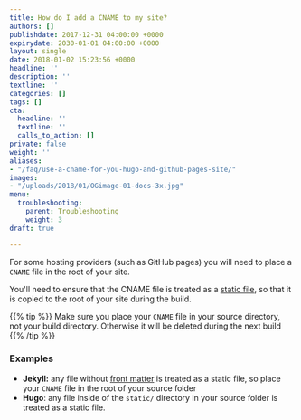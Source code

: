 ```yaml
---
title: How do I add a CNAME to my site?
authors: []
publishdate: 2017-12-31 04:00:00 +0000
expirydate: 2030-01-01 04:00:00 +0000
layout: single
date: 2018-01-02 15:23:56 +0000
headline: ''
description: ''
textline: ''
categories: []
tags: []
cta:
  headline: ''
  textline: ''
  calls_to_action: []
private: false
weight: ''
aliases:
- "/faq/use-a-cname-for-you-hugo-and-github-pages-site/"
images:
- "/uploads/2018/01/OGimage-01-docs-3x.jpg"
menu:
  troubleshooting:
    parent: Troubleshooting
    weight: 3
draft: true

---
```

For some hosting providers (such as GitHub pages) you will need to place a `CNAME` file in the root of your site.

You'll need to ensure that the CNAME file is treated as a [static file](/docs/faqs/glossary/static-files), so that it is copied to the root of your site during the build.

{{% tip %}}
Make sure you place your `CNAME` file in your source directory, not your build directory. Otherwise it will be deleted during the next build
{{% /tip %}}

### Examples
- **Jekyll:** any file without [front matter](/docs/editing/front-matter) is treated as a static file, so place your `CNAME` file in the root of your source folder
- **Hugo**: any file inside of the `static/` directory in your source folder is treated as a static file.